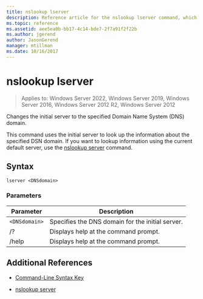 ```yaml
---
title: nslookup lserver
description: Reference article for the nslookup lserver command, which changes the initial server to the specified Domain Name System (DNS) domain.
ms.topic: reference
ms.assetid: aee5ea0b-bb17-4c14-bde7-2f7a91f2f22b
ms.author: jgerend
author: JasonGerend
manager: mtillman
ms.date: 10/16/2017
---
```


# nslookup lserver

>Applies to: Windows Server 2022, Windows Server 2019, Windows Server 2016, Windows Server 2012 R2, Windows Server 2012

Changes the initial server to the specified Domain Name System (DNS) domain.

This command uses the initial server to look up the information about the specified DSN domain. If you want to lookup information using the current default server, use the [nslookup server](nslookup-server.md) command.

## Syntax

```
lserver <DNSdomain>
```

### Parameters

| Parameter | Description |
| --------- | ----------- |
| `<DNSdomain>` | Specifies the DNS domain for the initial server. |
| /? | Displays help at the command prompt. |
| /help | Displays help at the command prompt. |

## Additional References

- [Command-Line Syntax Key](command-line-syntax-key.md)

- [nslookup server](nslookup-server.md)
